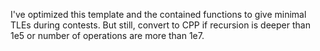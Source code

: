  I've optimized this template and the contained functions to give minimal TLEs during contests. But still, convert to CPP if recursion is deeper than 1e5 or number of operations are more than 1e7. 
